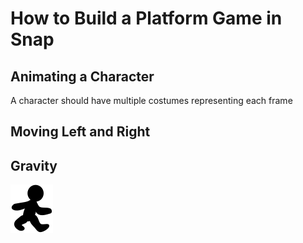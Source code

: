 # How to Build a Platform Game in Snap

## Animating a Character

A character should have multiple costumes representing each frame

## Moving Left and Right

## Gravity

![Costume 1](./costumes/1.svg)
